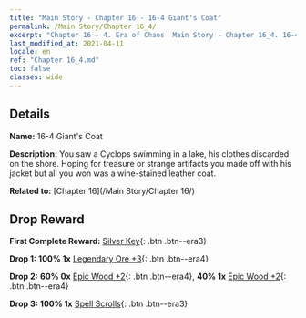 ```yaml
---
title: "Main Story - Chapter 16 - 16-4 Giant's Coat"
permalink: /Main Story/Chapter 16_4/
excerpt: "Chapter 16 - 4. Era of Chaos  Main Story - Chapter 16_4. 16-4 Giant's Coat"
last_modified_at: 2021-04-11
locale: en
ref: "Chapter 16_4.md"
toc: false
classes: wide
---
```


## Details

 **Name:** 16-4 Giant's Coat

 **Description:** You saw a Cyclops swimming in a lake, his clothes discarded on the shore. Hoping for treasure or strange artifacts you made off with his jacket but all you won was a wine-stained leather coat.

 **Related to:** [Chapter 16](/Main Story/Chapter 16/)

## Drop Reward

 **First Complete Reward:** [Silver Key](/Items/con_693/){: .btn .btn--era3}

 **Drop 1:** **100% 1x** [Legendary Ore +3](/Items/mat_54/){: .btn .btn--era4}

 **Drop 2:** **60% 0x** [Epic Wood +2](/Items/mat_48/){: .btn .btn--era4}, **40% 1x** [Epic Wood +2](/Items/mat_48/){: .btn .btn--era4}

 **Drop 3:** **100% 1x** [Spell Scrolls](/Items/con_694/){: .btn .btn--era3}

